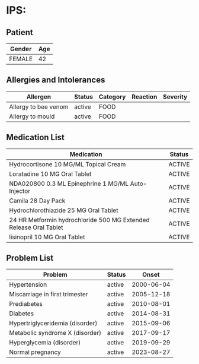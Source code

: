 # IPS:

## Patient

|Gender|Age|
|---|---|
|FEMALE|42|

## Allergies and Intolerances

|Allergen|Status|Category|Reaction|Severity|
|---|---|---|---|---|
|Allergy to bee venom|active|FOOD|||
|Allergy to mould|active|FOOD|||

## Medication List

|Medication|Status|
|---|---|
|Hydrocortisone 10 MG/ML Topical Cream|ACTIVE|
|Loratadine 10 MG Oral Tablet|ACTIVE|
|NDA020800 0.3 ML Epinephrine 1 MG/ML Auto-Injector|ACTIVE|
|Camila 28 Day Pack|ACTIVE|
|Hydrochlorothiazide 25 MG Oral Tablet|ACTIVE|
|24 HR Metformin hydrochloride 500 MG Extended Release Oral Tablet|ACTIVE|
|lisinopril 10 MG Oral Tablet|ACTIVE|

## Problem List

|Problem|Status|Onset|
|---|---|---|
|Hypertension|active|2000-06-04|
|Miscarriage in first trimester|active|2005-12-18|
|Prediabetes|active|2010-08-01|
|Diabetes|active|2014-08-31|
|Hypertriglyceridemia (disorder)|active|2015-09-06|
|Metabolic syndrome X (disorder)|active|2017-09-17|
|Hyperglycemia (disorder)|active|2019-09-29|
|Normal pregnancy|active|2023-08-27|
